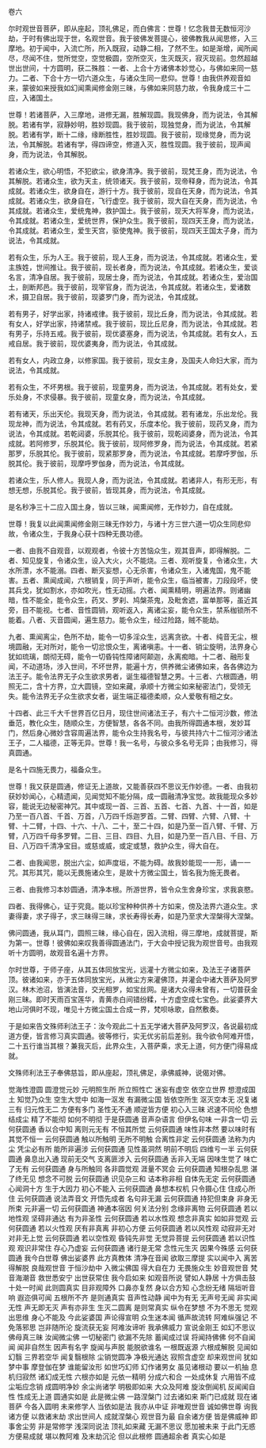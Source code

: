 卷六

尔时观世音菩萨，即从座起，顶礼佛足，而白佛言：世尊！忆念我昔无数恒河沙劫，于时有佛出现于世，名观世音。我于彼佛发菩提心，彼佛教我从闻思修，入三摩地。初于闻中，入流亡所，所入既寂，动静二相，了然不生。如是渐增，闻所闻尽，尽闻不住，觉所觉空，空觉极圆，空所空灭，生灭既灭，寂灭现前。忽然超越世出世间，十方圆明，获二殊胜：一者、上合十方诸佛本妙觉心，与佛如来同一慈力。二者、下合十方一切六道众生，与诸众生同一悲仰。世尊！由我供养观音如来，蒙彼如来授我如幻闻熏闻修金刚三昧，与佛如来同慈力故，令我身成三十二应，入诸国土。

世尊！若诸菩萨，入三摩地，进修无漏，胜解现圆。我现佛身，而为说法，令其解脱。若诸有学，寂静妙明，胜妙现圆。我于彼前，现独觉身，而为说法，令其解脱。若诸有学，断十二缘，缘断胜性，胜妙现圆。我于彼前，现缘觉身，而为说法，令其解脱。若诸有学，得四谛空，修道入灭，胜性现圆。我于彼前，现声闻身，而为说法，令其解脱。

若诸众生，欲心明悟，不犯欲尘，欲身清净。我于彼前，现梵王身，而为说法，令其解脱。若诸众生，欲为天主，统领诸天。我于彼前，现帝释身，而为说法，令其成就。若诸众生，欲身自在，游行十方。我于彼前，现自在天身，而为说法，令其成就。若诸众生，欲身自在，飞行虚空。我于彼前，现大自在天身，而为说法，令其成就。若诸众生，爱统鬼神，救护国土。我于彼前，现天大将军身，而为说法，令其成就。若诸众生，爱统世界，保护众生。我于彼前，现四天王身，而为说法，令其成就。若诸众生，爱生天宫，驱使鬼神。我于彼前，现四天王国太子身，而为说法，令其成就。

若有众生，乐为人王。我于彼前，现人王身，而为说法，令其成就。若诸众生，爱主族姓，世间推让。我于彼前，现长者身，而为说法，令其成就。若诸众生，爱谈名言，清净自居。我于彼前，现居士身，而为说法，令其成就。若诸众生，爱治国土，剖断邦邑。我于彼前，现宰官身，而为说法，令其成就。若诸众生，爱诸数术，摄卫自居。我于彼前，现婆罗门身，而为说法，令其成就。

若有男子，好学出家，持诸戒律。我于彼前，现比丘身，而为说法，令其成就。若有女人，好学出家，持诸禁戒。我于彼前，现比丘尼身，而为说法，令其成就。若有男子，乐持五戒。我于彼前，现优婆塞身，而为说法，令其成就。若有女人，五戒自居。我于彼前，现优婆夷身，而为说法，令其成就。

若有女人，内政立身，以修家国。我于彼前，现女主身，及国夫人命妇大家，而为说法，令其成就。

若有众生，不坏男根。我于彼前，现童男身，而为说法，令其成就。若有处女，爱乐处身，不求侵暴。我于彼前，现童女身，而为说法，令其成就。

若有诸天，乐出天伦。我现天身，而为说法，令其成就。若有诸龙，乐出龙伦。我现龙神，而为说法，令其成就。若有药叉，乐度本伦。我于彼前，现药叉身，而为说法，令其成就。若乾闼婆，乐脱其伦。我于彼前，现乾闼婆身，而为说法，令其成就。若阿修罗，乐脱其伦。我于彼前，现阿修罗身，而为说法，令其成就。若紧那罗，乐脱其伦。我于彼前，现紧那罗身，而为说法，令其成就。若摩呼罗伽，乐脱其伦。我于彼前，现摩呼罗伽身，而为说法，令其成就。

若诸众生，乐人修人。我现人身，而为说法，令其成就。若诸非人，有形无形，有想无想，乐脱其伦。我于彼前，皆现其身，而为说法，令其成就。

是名秒净三十二应入国土身，皆以三昧，闻熏闻修，无作妙力，自在成就。

世尊！我复以此闻熏闻修金刚三昧无作妙力，与诸十方三世六道一切众生同悲仰故，令诸众生，于我身心获十四种无畏功德。

一者、由我不自观音，以观观者，令彼十方苦恼众生，观其音声，即得解脱。二者、知见旋复，令诸众生，设入大火，火不能烧。三者、观听旋复，令诸众生，大水所漂，水不能溺。四者、断灭妄想，心无杀害，令诸众生，入诸鬼国，鬼不能害。五者、熏闻成闻，六根销复，同于声听，能令众生，临当被害，刀段段坏，使其兵戈，犹如割水，亦如吹光，性无动摇。六者、闻熏精明，明遍法界。则诸幽暗，性不能全，能令众生，药叉、罗刹、鸠槃茶鬼，及毗舍遮，富单那等，虽近其旁，目不能视。七者、音性圆销，观听返入，离诸尘妄，能令众生，禁系枷锁所不能着。八者、灭音圆闻，遍生慈力。能令众生，经过险路，贼不能劫。

九者、熏闻离尘，色所不劫，能令一切多淫众生，远离贪欲。十者、纯音无尘，根境圆融，无对所对，能令一切忿恨众生，离诸嗔恚。十一者、销尘旋明，法界身心犹如琉璃，朗彻无碍，能令一切昏钝性障诸阿颠迦，永离痴暗。十二者、融形复闻，不动道场，涉入世间，不坏世界，能遍十方，供养微尘诸佛如来，各各佛边为法王子。能令法界无子众生欲求男者，诞生福德智慧之男。十三者、六根圆通，明照无二，含十方界，立大圆镜，空如来藏，承顺十方微尘如来秘密法门，受领无失。能令法界无子众生欲求女者，诞生端正福德柔顺，众人爱敬有相之女。

十四者、此三千大千世界百亿日月，现住世间诸法王子，有六十二恒河沙数，修法垂范，教化众生，随顺众生，方便智慧，各各不同。由我所得圆通本根，发妙耳门，然后身心微妙含容周遍法界，能令众生持我名号，与彼共持六十二恒河沙诸法王子，二人福德，正等无异。世尊！我一名号，与彼众多名号无异；由我修习，得真圆通。

是名十四施无畏力，福备众生。

世尊！我又获是圆通，修证无上道故，又能善获四不思议无作妙德。一者、由我初获妙妙闻心，心精遗闻，见闻觉知不能分隔，成一圆融清净宝觉。故我能现众多妙容，能说无边秘密神咒。其中或现一首、三首、五首、七首、九首、十一首，如是乃至一百八首、千首、万首，八万四千烁迦罗首。二臂、四臂、六臂、八臂、十臂、十二臂，十四、十六、十八、二十，至二十四，如是乃至一百八臂、千臂、万臂，八万四千母多罗臂。二目、三目、四目、九目，如是乃至一百八目、千目、万目、八万四千清净宝目。或慈或威，或定或慧，救护众生，得大自在。

二者、由我闻思，脱出六尘，如声度垣，不能为碍。故我妙能现一一形，诵一一咒。其形其咒，能以无畏施诸众生，是故十方微尘国土，皆名我为施无畏者。

三者、由我修习本妙圆通，清净本根。所游世界，皆令众生舍身珍宝，求我哀愍。

四者、我得佛心，证于究竟。能以珍宝种种供养十方如来，傍及法界六道众生。求妻得妻，求子得子，求三昧得三昧，求长寿得长寿，如是乃至求大涅槃得大涅槃。

佛问圆通，我从耳门，圆照三昧，缘心自在，因入流相，得三摩地，成就菩提，斯为第一。世尊！彼佛如来叹我善得圆通法门，于大会中授记我为观世音号。由我观听十方圆明，故观音名遍十方界。

尔时世尊，于师子座，从其五体同放宝光，远灌十方微尘如来，及法王子诸菩萨顶。彼诸如来，亦于五体同放宝光，从微尘方来灌佛顶，并灌会中诸大菩萨及阿罗汉。林木池沼，皆演法音，交光相罗，如宝丝网。是诸大众得未曾有，一切普获金刚三昧。即时天雨百宝莲华，青黄赤白间错纷糅，十方虚空成七宝色。此娑婆界大地山河俱时不现，唯见十方微尘国土合成一界，梵呗咏歌，自然敷奏。

于是如来告文殊师利法王子：汝今观此二十五无学诸大菩萨及阿罗汉，各说最初成道方便，皆言修习真实圆通。彼等修行，实无优劣前后差别。我今欲令阿难开悟，二十五行谁当其根？兼我灭后，此界众生，入菩萨乘，求无上道，何方便门得易成就。

文殊师利法王子奉佛慈旨，即从座起，顶礼佛足，承佛威神，说偈对佛。

觉海性澄圆 圆澄觉元妙 元明照生所 所立照性亡
迷妄有虚空 依空立世界 想澄成国土 知觉乃众生
空生大觉中 如海一沤发 有漏微尘国 皆依空所生
沤灭空本无 况复诸三有
归元性无二 方便有多门 圣性无不通 顺逆皆方便
初心入三昧 迟速不同伦
色想结成尘 精了不能彻 如何不明彻 于是获圆通
音声杂语言 但伊名句味 一非含一切 云何获圆通
香以合中知 离则元无有 不恒其所觉 云何获圆通
味性非本然 要以味时有 其觉不恒一 云何获圆通
触以所触明 无所不明触 合离性非定 云何获圆通
法称为内尘 凭尘必有所 能所非遍涉 云何获圆通
见性虽洞然 明前不明后 四维亏一半 云何获圆通
鼻息出入通 现前无交气 支离匪涉入 云何获圆通
舌非入无端 因味生觉了 味亡了无有 云何获圆通
身与所触同 各非圆觉观 涯量不冥会 云何获圆通
知根杂乱思 湛了终无见 想念不可脱 云何获圆通
识见杂三和 诘本称非相 自体先无定 云何获圆通
心闻洞十方 生于大因力 初心不能入 云何获圆通
鼻想本权机 只令摄心住 住成心所住 云何获圆通
说法弄音文 开悟先成者 名句非无漏 云何获圆通
持犯但束身 非身无所束 元非遍一切 云何获圆通
神通本宿因 何关法分别 念缘非离物 云何获圆通
若以地性观 坚碍非通达 有为非圣性 云何获圆通
若以水性观 想念非真实 如如非觉观 云何获圆通
若以火性观 厌有非真离 非初心方便 云何获圆通
若以风性观 动寂非无对 对非无上觉 云何获圆通
若以空性观 昏钝先非觉 无觉异菩提 云何获圆通
若以识性观 观识非常住 存心乃虚妄 云何获圆通
诸行是无常 念性元生灭 因果今殊感 云何获圆通
我今白世尊 佛出娑婆界 此方真教体 清净在音闻
欲取三摩提 实以闻中入
离苦得解脱 良哉观世音
于恒沙劫中 入微尘佛国 得大自在力 无畏施众生
妙音观世音 梵音海潮音 救世悉安宁 出世获常住
我今启如来 如观音所说
譬如人静居 十方俱击鼓 十处一时闻 此则圆真实
目非观障外 口鼻亦复然 身以合方知 心念纷无绪
隔垣听音响 遐迩俱可闻 五根所不齐 是则通真实
音声性动静 闻中为有无 无声号无闻 非实闻无性
声无即无灭 声有亦非生 生灭二圆离 是则常真实
纵令在梦想 不为不思无 觉观出思维 身心不能及
今此娑婆国 声论得宣明
众生迷本闻 循声故流转
阿难纵强记 不免落邪思 岂非随所沦 旋流获无妄
阿难汝谛听
我承佛威力 宣说金刚王 如幻不思议 佛母真三昧
汝闻微尘佛 一切秘密门 欲漏不先除 蓄闻成过误
将闻持佛佛 何不自闻闻
闻非自然生 因声有名字 旋闻与声脱 能脱欲谁名
一根既返源 六根成解脱 见闻如幻翳 三界若空华
闻复翳根除 尘销觉圆净 净极光通达 寂照含虚空
却来观世间 犹如梦中事 摩登伽在梦 谁能留汝形
如世巧幻师 幻作诸男女 虽见诸根动 要以一机抽
息机归寂然 诸幻成无性 六根亦如是
元依一精明 分成六和合 一处成休复 六用皆不成
尘垢应念销 成圆明净妙
余尘尚诸学 明极即如来
大众及阿难 旋汝倒闻机 反闻闻自性 性成无上道
圆通实如是 此是微尘佛 一路涅槃门
过去诸如来 斯门已成就 现在诸菩萨 今各入圆明
未来修学人 当依如是法
我亦从中证 非唯观世音
诚如佛世尊 询我诸方便 以救诸末劫 求出世间人
成就涅槃心 观世音为最
自余诸方便 皆是佛威神 即事舍尘劳
非是常修学 浅深同说法
顶礼如来藏 无漏不思议 愿加被未来 于此门无惑
方便易成就 堪以教阿难 及末劫沉沦
但以此根修 圆通超余者 真实心如是